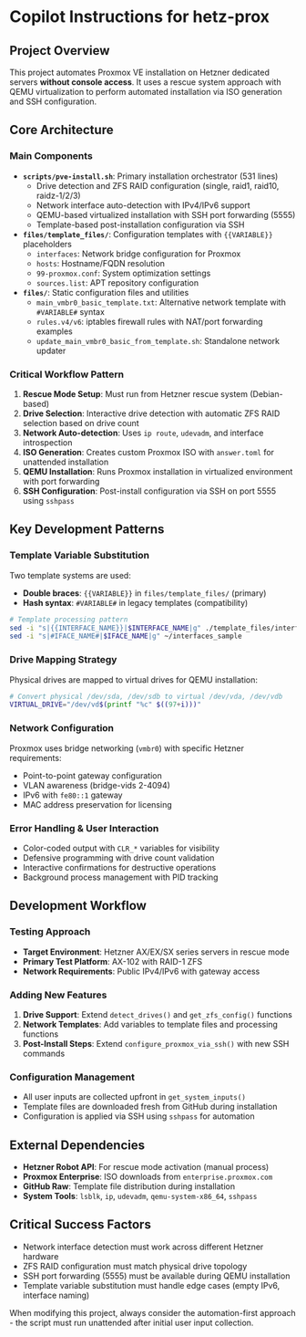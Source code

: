 # Copilot Instructions for hetz-prox

## Project Overview
This project automates Proxmox VE installation on Hetzner dedicated servers **without console access**. It uses a rescue system approach with QEMU virtualization to perform automated installation via ISO generation and SSH configuration.

## Core Architecture

### Main Components
- **`scripts/pve-install.sh`**: Primary installation orchestrator (531 lines)
  - Drive detection and ZFS RAID configuration (single, raid1, raid10, raidz-1/2/3)
  - Network interface auto-detection with IPv4/IPv6 support
  - QEMU-based virtualized installation with SSH port forwarding (5555)
  - Template-based post-installation configuration via SSH
- **`files/template_files/`**: Configuration templates with `{{VARIABLE}}` placeholders
  - `interfaces`: Network bridge configuration for Proxmox
  - `hosts`: Hostname/FQDN resolution
  - `99-proxmox.conf`: System optimization settings
  - `sources.list`: APT repository configuration
- **`files/`**: Static configuration files and utilities
  - `main_vmbr0_basic_template.txt`: Alternative network template with `#VARIABLE#` syntax
  - `rules.v4/v6`: iptables firewall rules with NAT/port forwarding examples
  - `update_main_vmbr0_basic_from_template.sh`: Standalone network updater

### Critical Workflow Pattern
1. **Rescue Mode Setup**: Must run from Hetzner rescue system (Debian-based)
2. **Drive Selection**: Interactive drive detection with automatic ZFS RAID selection based on drive count
3. **Network Auto-detection**: Uses `ip route`, `udevadm`, and interface introspection
4. **ISO Generation**: Creates custom Proxmox ISO with `answer.toml` for unattended installation
5. **QEMU Installation**: Runs Proxmox installation in virtualized environment with port forwarding
6. **SSH Configuration**: Post-install configuration via SSH on port 5555 using `sshpass`

## Key Development Patterns

### Template Variable Substitution
Two template systems are used:
- **Double braces**: `{{VARIABLE}}` in `files/template_files/` (primary)
- **Hash syntax**: `#VARIABLE#` in legacy templates (compatibility)

```bash
# Template processing pattern
sed -i "s|{{INTERFACE_NAME}}|$INTERFACE_NAME|g" ./template_files/interfaces
sed -i "s|#IFACE_NAME#|$IFACE_NAME|g" ~/interfaces_sample
```

### Drive Mapping Strategy
Physical drives are mapped to virtual drives for QEMU installation:
```bash
# Convert physical /dev/sda, /dev/sdb to virtual /dev/vda, /dev/vdb
VIRTUAL_DRIVE="/dev/vd$(printf "%c" $((97+i)))"
```

### Network Configuration
Proxmox uses bridge networking (`vmbr0`) with specific Hetzner requirements:
- Point-to-point gateway configuration
- VLAN awareness (bridge-vids 2-4094)
- IPv6 with `fe80::1` gateway
- MAC address preservation for licensing

### Error Handling & User Interaction
- Color-coded output with `CLR_*` variables for visibility
- Defensive programming with drive count validation
- Interactive confirmations for destructive operations
- Background process management with PID tracking

## Development Workflow

### Testing Approach
- **Target Environment**: Hetzner AX/EX/SX series servers in rescue mode
- **Primary Test Platform**: AX-102 with RAID-1 ZFS
- **Network Requirements**: Public IPv4/IPv6 with gateway access

### Adding New Features
1. **Drive Support**: Extend `detect_drives()` and `get_zfs_config()` functions
2. **Network Templates**: Add variables to template files and processing functions
3. **Post-Install Steps**: Extend `configure_proxmox_via_ssh()` with new SSH commands

### Configuration Management
- All user inputs are collected upfront in `get_system_inputs()`
- Template files are downloaded fresh from GitHub during installation
- Configuration is applied via SSH using `sshpass` for automation

## External Dependencies
- **Hetzner Robot API**: For rescue mode activation (manual process)
- **Proxmox Enterprise**: ISO downloads from `enterprise.proxmox.com`
- **GitHub Raw**: Template file distribution during installation
- **System Tools**: `lsblk`, `ip`, `udevadm`, `qemu-system-x86_64`, `sshpass`

## Critical Success Factors
- Network interface detection must work across different Hetzner hardware
- ZFS RAID configuration must match physical drive topology
- SSH port forwarding (5555) must be available during QEMU installation
- Template variable substitution must handle edge cases (empty IPv6, interface naming)

When modifying this project, always consider the automation-first approach - the script must run unattended after initial user input collection.
